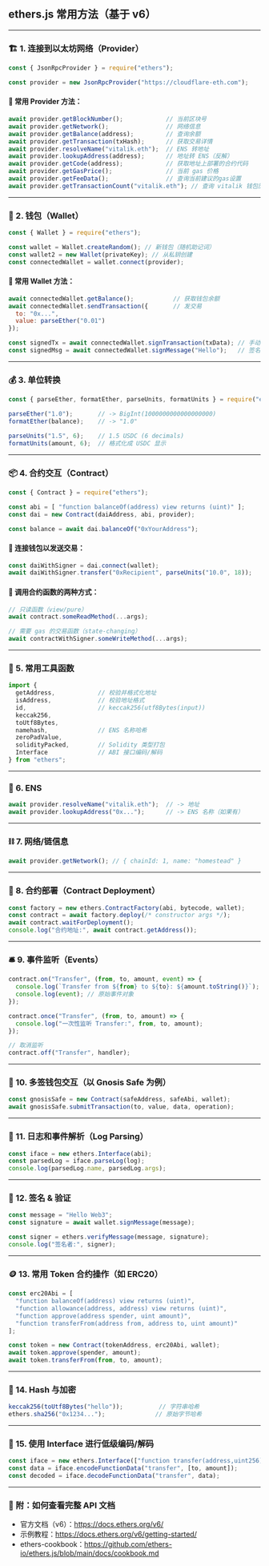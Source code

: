 ## ethers.js 常用方法（基于 v6）

---

### 🏗️ 1. 连接到以太坊网络（Provider）

```js
const { JsonRpcProvider } = require("ethers");

const provider = new JsonRpcProvider("https://cloudflare-eth.com");
```

#### 🔹 常用 Provider 方法：

```js
await provider.getBlockNumber();            // 当前区块号
await provider.getNetwork();                // 网络信息
await provider.getBalance(address);         // 查询余额
await provider.getTransaction(txHash);      // 获取交易详情
await provider.resolveName("vitalik.eth");  // ENS 转地址
await provider.lookupAddress(address);      // 地址转 ENS（反解）
await provider.getCode(address);            // 获取地址上部署的合约代码
await provider.getGasPrice();               // 当前 gas 价格
await provider.getFeeData();                // 查询当前建议的gas设置
await provider.getTransactionCount("vitalik.eth"); // 查询 vitalik 钱包历史交易次数
```

---

### 🔐 2. 钱包（Wallet）

```js
const { Wallet } = require("ethers");

const wallet = Wallet.createRandom(); // 新钱包（随机助记词）
const wallet2 = new Wallet(privateKey); // 从私钥创建
const connectedWallet = wallet.connect(provider);
```

#### 🔹 常用 Wallet 方法：

```js
await connectedWallet.getBalance();           // 获取钱包余额
await connectedWallet.sendTransaction({       // 发交易
  to: "0x...",
  value: parseEther("0.01")
});

const signedTx = await connectedWallet.signTransaction(txData); // 手动签名交易
const signedMsg = await connectedWallet.signMessage("Hello");   // 签名消息
```

---

### 💰 3. 单位转换

```js
const { parseEther, formatEther, parseUnits, formatUnits } = require("ethers");

parseEther("1.0");       // -> BigInt(1000000000000000000)
formatEther(balance);    // -> "1.0"

parseUnits("1.5", 6);    // 1.5 USDC (6 decimals)
formatUnits(amount, 6);  // 格式化成 USDC 显示
```

---

### 📦 4. 合约交互（Contract）

```js
const { Contract } = require("ethers");

const abi = [ "function balanceOf(address) view returns (uint)" ];
const dai = new Contract(daiAddress, abi, provider);

const balance = await dai.balanceOf("0xYourAddress");
```

#### 🔹 连接钱包以发送交易：

```js
const daiWithSigner = dai.connect(wallet);
await daiWithSigner.transfer("0xRecipient", parseUnits("10.0", 18));
```

#### 🔹 调用合约函数的两种方式：

```js
// 只读函数（view/pure）
await contract.someReadMethod(...args);

// 需要 gas 的交易函数（state-changing）
await contractWithSigner.someWriteMethod(...args);
```

---

### 🧠 5. 常用工具函数

```js
import {
  getAddress,            // 校验并格式化地址
  isAddress,             // 校验地址格式
  id,                    // keccak256(utf8Bytes(input))
  keccak256,
  toUtf8Bytes,
  namehash,              // ENS 名称哈希
  zeroPadValue,
  solidityPacked,        // Solidity 类型打包
  Interface              // ABI 接口编码/解码
} from "ethers";
```

---

### 🎲 6. ENS

```js
await provider.resolveName("vitalik.eth");  // -> 地址
await provider.lookupAddress("0x...");      // -> ENS 名称（如果有）
```

---

### ⛓️ 7. 网络/链信息

```js
await provider.getNetwork(); // { chainId: 1, name: "homestead" }
```

---

### 🚀 8. 合约部署（Contract Deployment）

```js
const factory = new ethers.ContractFactory(abi, bytecode, wallet);
const contract = await factory.deploy(/* constructor args */);
await contract.waitForDeployment();
console.log("合约地址:", await contract.getAddress());
```

---

### 🛎️ 9. 事件监听（Events）

```js
contract.on("Transfer", (from, to, amount, event) => {
  console.log(`Transfer from ${from} to ${to}: ${amount.toString()}`);
  console.log(event); // 原始事件对象
});

contract.once("Transfer", (from, to, amount) => {
  console.log("一次性监听 Transfer:", from, to, amount);
});

// 取消监听
contract.off("Transfer", handler);
```

---

### 🔐 10. 多签钱包交互（以 Gnosis Safe 为例）

```js
const gnosisSafe = new Contract(safeAddress, safeAbi, wallet);
await gnosisSafe.submitTransaction(to, value, data, operation);
```

---

### 🧾 11. 日志和事件解析（Log Parsing）

```js
const iface = new ethers.Interface(abi);
const parsedLog = iface.parseLog(log);
console.log(parsedLog.name, parsedLog.args);
```

---

### 🧪 12. 签名 & 验证

```js
const message = "Hello Web3";
const signature = await wallet.signMessage(message);

const signer = ethers.verifyMessage(message, signature);
console.log("签名者:", signer);
```

---

### 🪙 13. 常用 Token 合约操作（如 ERC20）

```js
const erc20Abi = [
  "function balanceOf(address) view returns (uint)",
  "function allowance(address, address) view returns (uint)",
  "function approve(address spender, uint amount)",
  "function transferFrom(address from, address to, uint amount)"
];

const token = new Contract(tokenAddress, erc20Abi, wallet);
await token.approve(spender, amount);
await token.transferFrom(from, to, amount);
```

---

### 🧠 14. Hash 与加密

```js
keccak256(toUtf8Bytes("hello"));          // 字符串哈希
ethers.sha256("0x1234...");              // 原始字节哈希
```

---

### 🧪 15. 使用 Interface 进行低级编码/解码

```js
const iface = new ethers.Interface(["function transfer(address,uint256)"]);
const data = iface.encodeFunctionData("transfer", [to, amount]);
const decoded = iface.decodeFunctionData("transfer", data);
```

---

### 📘 附：如何查看完整 API 文档

- 官方文档（v6）：https://docs.ethers.org/v6/
- 示例教程：https://docs.ethers.org/v6/getting-started/
- ethers-cookbook：https://github.com/ethers-io/ethers.js/blob/main/docs/cookbook.md

